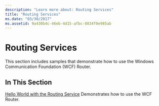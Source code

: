 ```yaml
---
description: "Learn more about: Routing Services"
title: "Routing Services"
ms.date: "03/30/2017"
ms.assetid: 9a430b4c-46eb-4d15-afbc-8834f0e985ab
---
```

# Routing Services

This section includes samples that demonstrate how to use the Windows Communication Foundation (WCF) Router.

## In This Section

 [Hello World with the Routing Service](hello-world-with-the-routing-service.md)
Demonstrates how to use the WCF Router.
